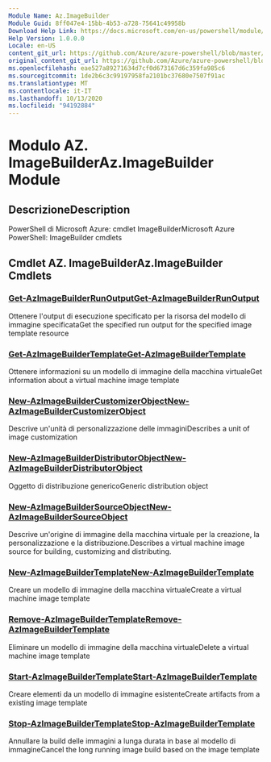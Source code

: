 ```yaml
---
Module Name: Az.ImageBuilder
Module Guid: 8ff047e4-15bb-4b53-a728-75641c49958b
Download Help Link: https://docs.microsoft.com/en-us/powershell/module/az.imagebuilder
Help Version: 1.0.0.0
Locale: en-US
content_git_url: https://github.com/Azure/azure-powershell/blob/master/src/ImageBuilder/help/Az.ImageBuilder.md
original_content_git_url: https://github.com/Azure/azure-powershell/blob/master/src/ImageBuilder/help/Az.ImageBuilder.md
ms.openlocfilehash: eae527a89271634d7cf0d673167d6c359fa985c6
ms.sourcegitcommit: 1de2b6c3c99197958fa2101bc37680e7507f91ac
ms.translationtype: MT
ms.contentlocale: it-IT
ms.lasthandoff: 10/13/2020
ms.locfileid: "94192884"
---
```

# <span data-ttu-id="c0ea2-101">Modulo AZ. ImageBuilder</span><span class="sxs-lookup"><span data-stu-id="c0ea2-101">Az.ImageBuilder Module</span></span>
## <span data-ttu-id="c0ea2-102">Descrizione</span><span class="sxs-lookup"><span data-stu-id="c0ea2-102">Description</span></span>
<span data-ttu-id="c0ea2-103">PowerShell di Microsoft Azure: cmdlet ImageBuilder</span><span class="sxs-lookup"><span data-stu-id="c0ea2-103">Microsoft Azure PowerShell: ImageBuilder cmdlets</span></span>

## <span data-ttu-id="c0ea2-104">Cmdlet AZ. ImageBuilder</span><span class="sxs-lookup"><span data-stu-id="c0ea2-104">Az.ImageBuilder Cmdlets</span></span>
### [<span data-ttu-id="c0ea2-105">Get-AzImageBuilderRunOutput</span><span class="sxs-lookup"><span data-stu-id="c0ea2-105">Get-AzImageBuilderRunOutput</span></span>](Get-AzImageBuilderRunOutput.md)
<span data-ttu-id="c0ea2-106">Ottenere l'output di esecuzione specificato per la risorsa del modello di immagine specificata</span><span class="sxs-lookup"><span data-stu-id="c0ea2-106">Get the specified run output for the specified image template resource</span></span>

### [<span data-ttu-id="c0ea2-107">Get-AzImageBuilderTemplate</span><span class="sxs-lookup"><span data-stu-id="c0ea2-107">Get-AzImageBuilderTemplate</span></span>](Get-AzImageBuilderTemplate.md)
<span data-ttu-id="c0ea2-108">Ottenere informazioni su un modello di immagine della macchina virtuale</span><span class="sxs-lookup"><span data-stu-id="c0ea2-108">Get information about a virtual machine image template</span></span>

### [<span data-ttu-id="c0ea2-109">New-AzImageBuilderCustomizerObject</span><span class="sxs-lookup"><span data-stu-id="c0ea2-109">New-AzImageBuilderCustomizerObject</span></span>](New-AzImageBuilderCustomizerObject.md)
<span data-ttu-id="c0ea2-110">Descrive un'unità di personalizzazione delle immagini</span><span class="sxs-lookup"><span data-stu-id="c0ea2-110">Describes a unit of image customization</span></span>

### [<span data-ttu-id="c0ea2-111">New-AzImageBuilderDistributorObject</span><span class="sxs-lookup"><span data-stu-id="c0ea2-111">New-AzImageBuilderDistributorObject</span></span>](New-AzImageBuilderDistributorObject.md)
<span data-ttu-id="c0ea2-112">Oggetto di distribuzione generico</span><span class="sxs-lookup"><span data-stu-id="c0ea2-112">Generic distribution object</span></span>

### [<span data-ttu-id="c0ea2-113">New-AzImageBuilderSourceObject</span><span class="sxs-lookup"><span data-stu-id="c0ea2-113">New-AzImageBuilderSourceObject</span></span>](New-AzImageBuilderSourceObject.md)
<span data-ttu-id="c0ea2-114">Descrive un'origine di immagine della macchina virtuale per la creazione, la personalizzazione e la distribuzione.</span><span class="sxs-lookup"><span data-stu-id="c0ea2-114">Describes a virtual machine image source for building, customizing and distributing.</span></span>

### [<span data-ttu-id="c0ea2-115">New-AzImageBuilderTemplate</span><span class="sxs-lookup"><span data-stu-id="c0ea2-115">New-AzImageBuilderTemplate</span></span>](New-AzImageBuilderTemplate.md)
<span data-ttu-id="c0ea2-116">Creare un modello di immagine della macchina virtuale</span><span class="sxs-lookup"><span data-stu-id="c0ea2-116">Create a virtual machine image template</span></span>

### [<span data-ttu-id="c0ea2-117">Remove-AzImageBuilderTemplate</span><span class="sxs-lookup"><span data-stu-id="c0ea2-117">Remove-AzImageBuilderTemplate</span></span>](Remove-AzImageBuilderTemplate.md)
<span data-ttu-id="c0ea2-118">Eliminare un modello di immagine della macchina virtuale</span><span class="sxs-lookup"><span data-stu-id="c0ea2-118">Delete a virtual machine image template</span></span>

### [<span data-ttu-id="c0ea2-119">Start-AzImageBuilderTemplate</span><span class="sxs-lookup"><span data-stu-id="c0ea2-119">Start-AzImageBuilderTemplate</span></span>](Start-AzImageBuilderTemplate.md)
<span data-ttu-id="c0ea2-120">Creare elementi da un modello di immagine esistente</span><span class="sxs-lookup"><span data-stu-id="c0ea2-120">Create artifacts from a existing image template</span></span>

### [<span data-ttu-id="c0ea2-121">Stop-AzImageBuilderTemplate</span><span class="sxs-lookup"><span data-stu-id="c0ea2-121">Stop-AzImageBuilderTemplate</span></span>](Stop-AzImageBuilderTemplate.md)
<span data-ttu-id="c0ea2-122">Annullare la build delle immagini a lunga durata in base al modello di immagine</span><span class="sxs-lookup"><span data-stu-id="c0ea2-122">Cancel the long running image build based on the image template</span></span>

